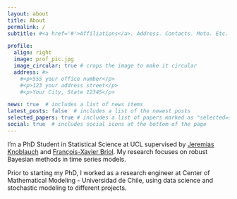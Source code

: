 ```yaml
---
layout: about
title: About
permalink: /
subtitle: #<a href='#'>Affiliations</a>. Address. Contacts. Moto. Etc.

profile:
  align: right
  image: prof_pic.jpg
  image_circular: true # crops the image to make it circular
  address: #>
    #<p>555 your office number</p>
    #<p>123 your address street</p>
    #<p>Your City, State 12345</p>

news: true  # includes a list of news items
latest_posts: false  # includes a list of the newest posts
selected_papers: true # includes a list of papers marked as "selected={true}"
social: true  # includes social icons at the bottom of the page
---
```


I’m a PhD Student in Statistical Science at UCL supervised by [Jeremias Knoblauch](https://jeremiasknoblauch.github.io/) and [François-Xavier Briol](https://fxbriol.github.io/). My research focuses on robust Bayesian methods in time series models.

Prior to starting my PhD, I worked as a research engineer at Center of Mathematical Modeling - Universidad de Chile, using data science and stochastic modeling to different projects.
